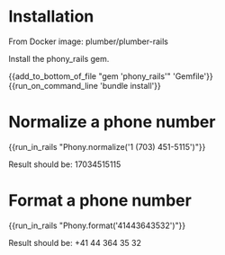 
# Installation

From Docker image: plumber/plumber-rails

Install the phony_rails gem.

{{add_to_bottom_of_file "gem 'phony_rails'" 'Gemfile'}}
{{run_on_command_line 'bundle install'}}

# Normalize a phone number

{{run_in_rails "Phony.normalize('1 (703) 451-5115')"}}

Result should be: 17034515115

# Format a phone number

{{run_in_rails "Phony.format('41443643532')"}}

Result should be: +41 44 364 35 32
